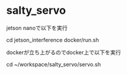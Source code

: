 # salty_servo

jetson nanoで以下を実行

cd jetson_interference
docker/run.sh

dockerが立ち上がるのでdocker上で以下を実行

cd ~/workspace/salty_servo/servo.sh

